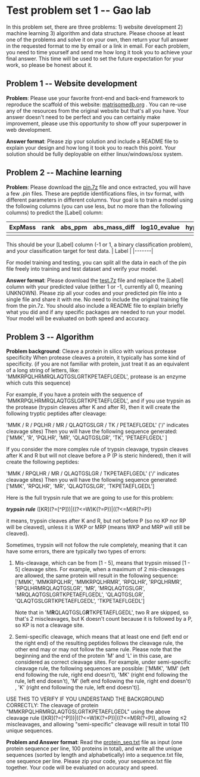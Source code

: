 #  Test problem set 1 -- Gao lab

In this problem set, there are three problems: 1) website development 2) machine learning 3) algorithm and data structure. Please choose at least one of the problems and solve it on your own, then return your full answer in the requested format to me by email or a link in email. For each problem, you need to time yourself and send me how long it took you to achieve your final answer. This time will be used to set the future expectation for your work, so please be honest about it.



## Problem 1 -- Website development

**Problem**: Please use your favorite front-end and back-end framework to reproduce the scaffold of this website: [matrisomedb.org](http://matrisomedb.pepchem.org/) . You can re-use any of the resources from the original website but that's all you have. Your answer doesn't need to be perfect and you can certainly make improvement, please use this opportunity to show off your superpower in web development.

**Answer format**: Please zip your solution and include a README file to explain your design and how long it took you to reach this point. Your solution should be fully deployable on either linux/windows/osx system.



## Problem 2 -- Machine learning

**Problem**: Please download the [pin.7z](https://uofi.box.com/s/mc4nnkbb4afxp80sx8fgmkmjeevwl3pu) file and once extracted, you will have a few .pin files. These are peptide identifications files, in tsv format, with different parameters in different columns. Your goal is to train a model using the following columns (you can use less, but no more than the following columns) to predict the [Label] column: 

| ExpMass | rank | abs_ppm | abs_mass_diff | log10_evalue | hyperscore | delta_hyperscore | matched_ion_num | matched_ion_fraction | peptide_length | ntt  | nmc  | charge_1 | charge_2 | charge_3 | charge_4 | charge_5 | charge_6 | charge_7 |
| ------- | ---- | ------- | ------------- | ------------ | ---------- | ---------------- | --------------- | -------------------- | -------------- | ---- | ---- | -------- | -------- | -------- | -------- | -------- | -------- | -------- |
|         |      |         |               |              |            |                  |                 |                      |                |      |      |          |          |          |          |          |          |          |

This should be your [Label] column (-1 or 1, a binary classification problem), and your classification target for test data.
| Label |
|-------|

For model training and testing, you can split all the data in each of the pin file freely into training and test dataset and verify your model.

**Answer format**: Please download the [test.7z](https://github.com/bathy/practice_test/blob/main/test.7z) file and replace the [Label] column with your predicted value (either 1 or -1, currently all 0, meaning UNKNOWN). Please zip all your codes and your predicted pin file into a single file and share it with me. No need to include the original training file from the pin.7z. You should also include a README file to explain briefly what you did and if any specific packages are needed to run your model. Your model will be evaluated on both speed and accuracy.



## Problem 3 -- Algorithm

**Problem background**: Cleave a protein in silico with various protease specificity
When protease cleaves a protein, it typically has some kind of specificity. (if you are not familiar with protein, just treat it as an equivalent of a long string of letters, like: 'MMKRPQLHRMRQLAQTGSLGRTKPETAEFLGEDL', protease is an enzyme which cuts this sequence)

For example, if you have a protein with the sequence of 'MMKRPQLHRMRQLAQTGSLGRTKPETAEFLGEDL', and if you use trypsin as the protease (trypsin cleaves after K and after R), then it will create the following tryptic peptides after cleavage:

'MMK / R / PQLHR / MR / QLAQTGSLGR / TK / PETAEFLGEDL' ('/' indicates cleavage sites)
Then you will have the following sequence generated: ['MMK', 'R', 'PQLHR', 'MR', 'QLAQTGSLGR', 'TK', 'PETAEFLGEDL' ]

If you consider the more complex rule of trypsin cleavage, trypsin cleaves after K and R but will not cleave before a P (P is steric hindered), then it will create the following peptides: 

'MMK / RPQLHR / MR / QLAQTGSLGR / TKPETAEFLGEDL' ('/' indicates cleavage sites)
Then you will have the following sequence generated: ['MMK', 'RPQLHR', 'MR', 'QLAQTGSLGR', 'TKPETAEFLGEDL']

Here is the full trypsin rule that we are going to use for this problem: 

***trypsin rule*** (\[KR\](?=\[^P\]))|((?<=W)K(?=P))|((?<=M)R(?=P))

it means, trypsin cleaves after K and R, but not before P (so no KP nor RP will be cleaved), unless it is WKP or MRP (means WKP and MRP will still be cleaved).

Sometimes, trypsin will not follow the rule completely, meaning that it can have some errors, there are typically two types of errors:

1. Mis-cleavage, which can be from [1 - 5], means that trypsin missed [1 - 5] cleavage sites. For example, when a maximum of 2 mis-cleavages are allowed, the same protein will result in the following sequence: ['MMK', 'MMKRPQLHR', 'MMKRPQLHRMR', 'RPQLHR', 'RPQLHRMR', 'RPQLHRMRQLAQTGSLGR', 'MR', 'MRQLAQTGSLGR', 'MRQLAQTGSLGRTKPETAEFLGEDL', 'QLAQTGSLGR', 'QLAQTGSLGRTKPETAEFLGEDL', 'TKPETAEFLGEDL']

   Note that in 'M**R**QLAQTGSLG**R**TKPETAEFLGEDL', two R are skipped, so that's 2 miscleavages, but K doesn't count because it is followed by a P, so KP is not a cleavage site.

2. Semi-specific cleavage, which means that at least one end (left end or the right end) of the resulting peptides follows the cleavage rule, the other end may or may not follow the same rule. Please note that the beginning and the end of the protein 'M' and 'L' in this case, are considered as correct cleavage sites. For example, under semi-specific cleavage rule, the following sequences are possible: ['MMK', 'MM' (left end following the rule, right end doesn't), 'MK' (right end following the rule, left end doesn't), 'M' (left end following the rule, right end doesn't) , 'K' (right end following the rule, left end doesn't)].

USE THIS TO VERIFY IF YOU UNDERSTAND THE BACKGROUND CORRECTLY: The cleavage of protein "MMKRPQLHRMRQLAQTGSLGRTKPETAEFLGEDL" using the above cleavage rule (\[KR\](?=\[^P\]))|((?<=W)K(?=P))|((?<=M)R(?=P)), allowing ≤2 miscleavages, and allowing "semi-specific" cleavage will result in total 110 unique sequences.

**Problem and Answer format**: Read the [protein_seq.txt](https://github.com/bathy/practice_test/blob/main/protein_seq.txt) file as input (one protein sequence per line, 100 proteins in total), and write all the unique sequences (sorted by length and alphabetically) into a sequence.txt file, one sequence per line. Please zip  your code, your sequence.txt file together. Your code will be evaluated on accuracy and speed.
